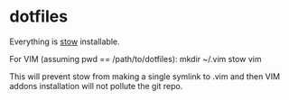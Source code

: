 # dotfiles

Everything is [stow][1] installable.

For VIM (assuming pwd == /path/to/dotfiles):
mkdir ~/.vim
stow vim

This will prevent stow from making a single symlink to .vim and then VIM addons installation will not pollute the git repo.

[1]: https://www.gnu.org/software/stow/
